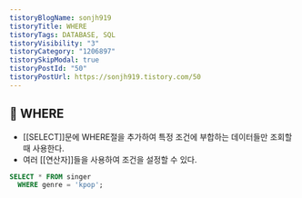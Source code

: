 ```yaml
---
tistoryBlogName: sonjh919
tistoryTitle: WHERE
tistoryTags: DATABASE, SQL
tistoryVisibility: "3"
tistoryCategory: "1206897"
tistorySkipModal: true
tistoryPostId: "50"
tistoryPostUrl: https://sonjh919.tistory.com/50
---
```


## 🌈 WHERE
+ [[SELECT]]문에 WHERE절을 추가하여 특정 조건에 부합하는 데이터들만 조회할 때 사용한다.
+ 여러 [[연산자]]들을 사용하여 조건을 설정할 수 있다.
```sql
SELECT * FROM singer
  WHERE genre = 'kpop';
```
